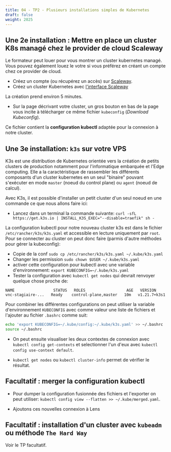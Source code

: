 ```yaml
---
title: 04 - TP2 - Plusieurs installations simples de Kubernetes
draft: false
weight: 2025
---
```


## Une 2e installation : Mettre en place un cluster K8s managé chez le provider de cloud Scaleway

Le formateur peut louer pour vous montrer un cluster kubernetes managé. Vous pouvez également louez le votre si vous préférez en créant un compte chez ce provider de cloud.

- Créez un compte (ou récupérez un accès) sur [Scaleway](https://console.scaleway.com/).
- Créez un cluster Kubernetes avec [l'interface Scaleway](https://console.scaleway.com/kapsule/clusters/create)

La création prend environ 5 minutes.

- Sur la page décrivant votre cluster, un gros bouton en bas de la page vous incite à télécharger ce même fichier `kubeconfig` (*Download Kubeconfig*).

Ce fichier contient la **configuration kubectl** adaptée pour la connexion à notre cluster.

## Une 3e installation: `k3s` sur votre VPS

K3s est une distribution de Kubernetes orientée vers la création de petits clusters de production notamment pour l'informatique embarquée et l'Edge computing. Elle a la caractéristique de rassembler les différents composants d'un cluster kubernetes en un seul "binaire" pouvant s'exécuter en mode `master` (noeud du control plane) ou `agent` (noeud de calcul).

Avec K3s, il est possible d'installer un petit cluster d'un seul noeud en une commande ce que nous allons faire ici:

<!-- - Passez votre terminal en root avec la commande `sudo -i` puis: -->
- Lancez dans un terminal la commande suivante: `curl -sfL https://get.k3s.io | INSTALL_K3S_EXEC="--disable=traefik" sh - `

 La configuration kubectl pour notre nouveau cluster k3s est dans le fichier `/etc/rancher/k3s/k3s.yaml` et accessible en lecture uniquement par `root`. Pour se connecter au cluster on peut donc faire (parmis d'autre méthodes pour gérer la kubeconfig):

 - Copie de la conf `sudo cp /etc/rancher/k3s/k3s.yaml ~/.kube/k3s.yaml`
 - Changer les permission `sudo chown $USER ~/.kube/k3s.yaml`
 - activer cette configuration pour kubectl avec une variable d'environnement: `export KUBECONFIG=~/.kube/k3s.yaml`
 - Tester la configuration avec `kubectl get nodes` qui devrait renvoyer quelque chose proche de:

 ```
NAME                 STATUS   ROLES                  AGE   VERSION
vnc-stagiaire-...   Ready    control-plane,master   10m   v1.21.7+k3s1
```

Pour combiner les différentes configurations on peut utiliser la variable d'environnement `KUBECONFIG` avec comme valeur une liste de fichiers et l'ajouter au fichier `.bashrc` comme suit:

```bash
echo 'export KUBECONFIG=~/.kube/config:~/.kube/k3s.yaml' >> ~/.bashrc
source ~/.bashrc
```

- On peut ensuite visualiser les deux contextes de connexion avec `kubectl config get-contexts` et selectionner l'un d'eux avec `kubectl config use-context default`.

- `kubectl get nodes` ou `kubectl cluster-info` permet de vérifier le résultat.

## Facultatif : merger la configuration kubectl

- Pour dumper la configuration fusionnée des fichiers et l'exporter on peut utiliser: `kubectl config view --flatten >> ~/.kube/merged.yaml`.

- Ajoutons ces nouvelles connexion à Lens

## Facultatif : installation d'un cluster avec `kubeadm` ou méthode `The Hard Way`

Voir le TP facultatif.

